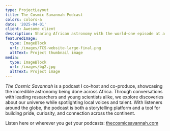 ```yaml
---
type: ProjectLayout
title: The Cosmic Savannah Podcast
colors: colors-a
date: '2025-04-01'
client: Awesome client
description: Sharing African astronomy with the world—one episode at a time
featuredImage:
  type: ImageBlock
  url: /images/TCS-website-large-final.png
  altText: Project thumbnail image
media:
  type: ImageBlock
  url: /images/bg2.jpg
  altText: Project image
---
```

*The Cosmic Savannah* is a podcast I co-host and co-produce, showcasing the incredible astronomy being done across Africa. Through conversations with leading researchers and young scientists alike, we explore discoveries about our universe while spotlighting local voices and talent. With listeners around the globe, the podcast is both a storytelling platform and a tool for building pride, curiosity, and connection across the continent.

Listen here or wherever you get your podcasts: [thecosmicsavannah.com](thecosmicsavannah.com)
